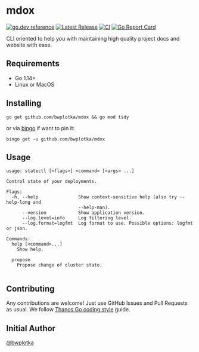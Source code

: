 # mdox

[![go.dev reference](https://img.shields.io/badge/go.dev-reference-007d9c?logo=go&logoColor=white&style=flat-square)](https://pkg.go.dev/github.com/bwplotka/mdox)
[![Latest Release](https://img.shields.io/github/release/bwplotka/mdox.svg?style=flat-square)](https://github.com/bwplotka/mdox/releases/latest)
[![CI](https://github.com/bwplotka/mdox/workflows/go/badge.svg)](https://github.com/bwplotka/mdox/actions?query=workflow%3Ago)
[![Go Report Card](https://goreportcard.com/badge/github.com/bwplotka/mdox)](https://goreportcard.com/report/github.com/bwplotka/mdox)

CLI oriented to help you with maintaining high quality project docs and website with ease.

## Requirements

* Go 1.14+
* Linux or MacOS

## Installing

```shell
go get github.com/bwplotka/mdox && go mod tidy
```

or via [bingo](github.com/bwplotka/bingo) if want to pin it:

```shell
bingo get -u github.com/bwplotka/mdox
```

## Usage

[embedmd]:# (statectl-help.txt $)
```$
usage: statectl [<flags>] <command> [<args> ...]

Control state of your deployments.

Flags:
  -h, --help               Show context-sensitive help (also try --help-long and
                           --help-man).
      --version            Show application version.
      --log.level=info     Log filtering level.
      --log.format=logfmt  Log format to use. Possible options: logfmt or json.

Commands:
  help [<command>...]
    Show help.

  propose
    Propose change of cluster state.


```

## Contributing

Any contributions are welcome! Just use GitHub Issues and Pull Requests as usual.
We follow [Thanos Go coding style](https://thanos.io/tip/coding-style-guide.md/) guide.

## Initial Author

[@bwplotka](https://bwplotka.dev)
